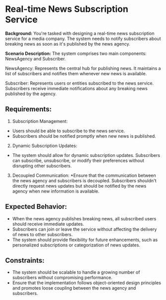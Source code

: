# Real-time News Subscription Service

**Background:** You're tasked with designing a real-time news subscription service for a media company. The system needs to notify subscribers about breaking news as soon as it's published by the news agency.

**Scenario Description:**   The system comprises two main components: NewsAgency and Subscriber.

NewsAgency: Represents the central hub for publishing news. It maintains a list of subscribers and notifies them whenever new news is available.

Subscriber: Represents users or entities subscribed to the news service. Subscribers receive immediate notifications about any breaking news published by the agency.

## Requirements:

1. Subscription Management:
* Users should be able to subscribe to the news service.
* Subscribers should be notified promptly when new news is published.
  
2. Dynamic Subscription Updates:
* The system should allow for dynamic subscription updates. Subscribers can subscribe, unsubscribe, or modify their preferences without disrupting other subscribers.
  
3. Decoupled Communication:
*Ensure that the communication between the news agency and subscribers is decoupled. Subscribers shouldn't directly request news updates but should be notified by the news agency when new information is available.

## Expected Behavior:

* When the news agency publishes breaking news, all subscribed users should receive immediate updates.
* Subscribers can join or leave the service without affecting the delivery of news to other subscribers.
* The system should provide flexibility for future enhancements, such as personalized subscriptions or categorization of news updates.
## Constraints:

* The system should be scalable to handle a growing number of subscribers without compromising performance.
* Ensure that the implementation follows object-oriented design principles and promotes loose coupling between the news agency and subscribers.
